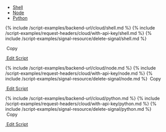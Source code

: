 <!-- Nav tabs -->
<ul class="nav nav-tabs code-nav-tabs" role="tablist">
  <li class="nav-item">
    <a class="nav-link shell-language active" id="delete-signal-shell-cloud-tab" data-toggle="tab" href="#delete-signal-shell-cloud" role="tab" aria-controls="delete-signal-shell-cloud" aria-selected="true">Shell</a>
  </li>
  <li class="nav-item">
    <a class="nav-link node-language" id="delete-signal-node-cloud-tab" data-toggle="tab" href="#delete-signal-node-cloud" role="tab" aria-controls="delete-signal-node-cloud" aria-selected="false">Node</a>
  </li>
  <li class="nav-item">
    <a class="nav-link python-language" id="delete-signal-python-cloud-tab" data-toggle="tab" href="#delete-signal-python-cloud" role="tab" aria-controls="delete-signal-python-cloud" aria-selected="false">Python</a>
  </li>
</ul>

<!-- Tab panes -->
<div class="tab-content">

<!-- shell code -->
<div class="code tab-pane active" id="delete-signal-shell-cloud" role="tabpanel" aria-labelledby="delete-signal-shell-cloud-tab" markdown="1">
{% include /script-examples/backend-url/cloud/shell.md %}
{% include /script-examples/request-headers/cloud/with-api-key/shell.md %}
{% include /script-examples/signal-resource/delete-signal/shell.md %}

<!-- copy button -->
<a class="btn btn-sm copy-action" data-toggle="tooltip" data-placement="top" title="copy" onclick="copyToClipBoard('delete-signal-shell-cloud')"><i class="fa fa-copy"></i>&nbsp;Copy</a>

<!-- edit button -->
<a class="btn btn-sm edit-action"  href="https://github.com/DasKeyboard/Daskeyboard.io/blob/master/_includes/script-examples/signal-resource/delete-signal/shell.md"><i class="fa fa-pencil"></i>&nbsp;Edit Script</a>
</div>

<!-- Node code -->
<div class="code tab-pane" id="delete-signal-node-cloud" role="tabpanel" aria-labelledby="delete-signal-node-cloud-tab" markdown="1">
{% include /script-examples/backend-url/cloud/node.md %}
{% include /script-examples/request-headers/cloud/with-api-key/node.md %}
{% include /script-examples/signal-resource/delete-signal/node.md %}
<!-- copy button -->
<a class="btn btn-sm copy-action" data-toggle="tooltip" data-placement="top" title="copy" onclick="copyToClipBoard('delete-signal-node-cloud')"><i class="fa fa-copy"></i>&nbsp;Copy</a>

<!-- edit button -->
<a class="btn btn-sm edit-action"  href="https://github.com/DasKeyboard/Daskeyboard.io/blob/master/_includes/script-examples/signal-resource/delete-signal/node.md"><i class="fa fa-pencil"></i>&nbsp;Edit Script</a>
</div>


<!-- Python code -->
<div class="code tab-pane" id="delete-signal-python-cloud" role="tabpanel" aria-labelledby="delete-signal-python-cloud-tab" markdown="1">
{% include /script-examples/backend-url/cloud/python.md %}
{% include /script-examples/request-headers/cloud/with-api-key/python.md %}
{% include /script-examples/signal-resource/delete-signal/python.md %}
<!-- copy button -->
<a class="btn btn-sm copy-action" data-toggle="tooltip" data-placement="top" title="copy" onclick="copyToClipBoard('delete-signal-python-cloud')"><i class="fa fa-copy"></i>&nbsp;Copy</a>

<!-- edit button -->
<a class="btn btn-sm edit-action"  href="https://github.com/DasKeyboard/Daskeyboard.io/blob/master/_includes/script-examples/signal-resource/delete-signal/python.md"><i class="fa fa-pencil"></i>&nbsp;Edit Script</a>
</div>
</div>